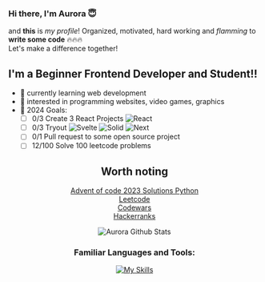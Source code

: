 ### Hi there, I'm Aurora 😇

and **this** is *my profile*! Organized, motivated, hard working and *flamming* to **write some code** 🔥🔥🔥<br>
Let's make a difference together!

<p></p>

## I'm a Beginner Frontend Developer and Student!!
- 🌱 currently learning web development
- 🤔 interested in programming websites, video games, graphics
- 🥅 2024 Goals:
  - [ ] 0/3 Create 3 React Projects ![React](https://img.shields.io/badge/React-blue?style=for-the-badge&logo=react)
  - [ ] 0/3 Tryout ![Svelte](https://img.shields.io/badge/Svelte-red?style=for-the-badge&logo=svelte) ![Solid](https://img.shields.io/badge/Solid-gray?style=for-the-badge&logo=solid) ![Next](https://img.shields.io/badge/nextjs-white?style=for-the-badge&logo=nextdotjs&logoColor=white&labelColor=black&color=black)
  - [ ] 0/1 Pull request to some open source project
  - [ ] 12/100 Solve 100 leetcode problems
<div align="center">
  
## Worth noting
[Advent of code 2023 Solutions Python](https://github.com/NxtPerfect/advent_of_code_2023)<br>
[Leetcode](https://leetcode.com/NxtPerfect/)<br>
[Codewars](https://www.codewars.com/users/NxtPerfect)<br>
[Hackerranks](https://www.hackerrank.com/profile/alakaxan)<br>

![Aurora Github Stats](https://github-readme-stats.vercel.app/api?username=nxtperfect&show&theme=dracula)

<p></p>

### Familiar Languages and Tools:

[![My Skills](https://skillicons.dev/icons?i=js,ts,react,html,css,sass,figma,nodejs,bun,python,mysql,git,neovim,linux)](https://skillicons.dev)

</div>
